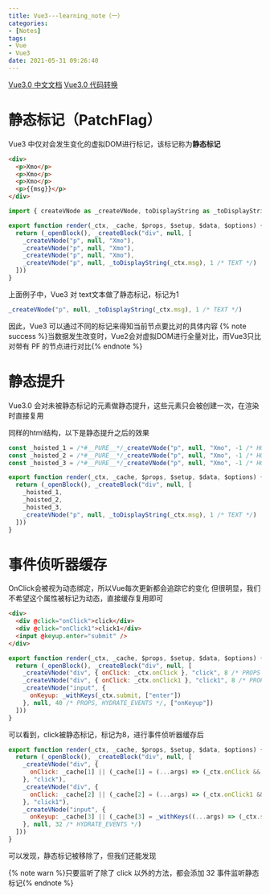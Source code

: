 ```yaml
---
title: Vue3---learning_note（一）
categories:
- [Notes]
tags:
- Vue
- Vue3
date: 2021-05-31 09:26:40
---
```


[Vue3.0 中文文档](https://v3.cn.vuejs.org/guide/introduction.html)
[Vue3.0 代码转换](https://vue-next-template-explorer.netlify.app/#%7B%22src%22%3A%22%3Cdiv%3E%5Cr%5Cn%20%20%3Cdiv%20%40click%3D%5C%22onClick%5C%22%3Eclick%3C%2Fdiv%3E%5Cr%5Cn%20%20%3Cdiv%20%40click%3D%5C%22onClick1%5C%22%3Eclick1%3C%2Fdiv%3E%5Cr%5Cn%20%20%3Cinput%20%40keyup.enter%3D%5C%22submit%5C%22%20%2F%3E%5Cr%5Cn%3C%2Fdiv%3E%22%2C%22options%22%3A%7B%22mode%22%3A%22module%22%2C%22filename%22%3A%22Foo.vue%22%2C%22prefixIdentifiers%22%3Afalse%2C%22hoistStatic%22%3Atrue%2C%22cacheHandlers%22%3Afalse%2C%22scopeId%22%3Anull%2C%22inline%22%3Afalse%2C%22ssrCssVars%22%3A%22%7B%20color%20%7D%22%2C%22compatConfig%22%3A%7B%22MODE%22%3A3%7D%2C%22whitespace%22%3A%22condense%22%2C%22bindingMetadata%22%3A%7B%22TestComponent%22%3A%22setup%22%2C%22foo%22%3A%22setup%22%2C%22bar%22%3A%22props%22%7D%2C%22optimizeImports%22%3Afalse%7D%7D)

# 静态标记（PatchFlag）
Vue3 中仅对会发生变化的虚拟DOM进行标记，该标记称为**静态标记**
```html
<div>
  <p>Xmo</p>
  <p>Xmo</p>
  <p>Xmo</p>
  <p>{{msg}}</p>
</div>
```
```js
import { createVNode as _createVNode, toDisplayString as _toDisplayString, openBlock as _openBlock, createBlock as _createBlock } from "vue"

export function render(_ctx, _cache, $props, $setup, $data, $options) {
  return (_openBlock(), _createBlock("div", null, [
    _createVNode("p", null, "Xmo"),
    _createVNode("p", null, "Xmo"),
    _createVNode("p", null, "Xmo"),
    _createVNode("p", null, _toDisplayString(_ctx.msg), 1 /* TEXT */)
  ]))
}
```

上面例子中，Vue3 对 text文本做了静态标记，标记为1
```js
_createVNode("p", null, _toDisplayString(_ctx.msg), 1 /* TEXT */)
```

因此，Vue3 可以通过不同的标记来得知当前节点要比对的具体内容
{% note success %}当数据发生改变时，Vue2会对虚拟DOM进行全量对比，而Vue3只比对带有 PF 的节点进行对比{% endnote %}

# 静态提升
Vue3.0 会对未被静态标记的元素做静态提升，这些元素只会被创建一次，在渲染时直接复用

同样的html结构，以下是静态提升之后的效果
```js
const _hoisted_1 = /*#__PURE__*/_createVNode("p", null, "Xmo", -1 /* HOISTED */)
const _hoisted_2 = /*#__PURE__*/_createVNode("p", null, "Xmo", -1 /* HOISTED */)
const _hoisted_3 = /*#__PURE__*/_createVNode("p", null, "Xmo", -1 /* HOISTED */)

export function render(_ctx, _cache, $props, $setup, $data, $options) {
  return (_openBlock(), _createBlock("div", null, [
    _hoisted_1,
    _hoisted_2,
    _hoisted_3,
    _createVNode("p", null, _toDisplayString(_ctx.msg), 1 /* TEXT */)
  ]))
}
```
# 事件侦听器缓存
OnClick会被视为动态绑定，所以Vue每次更新都会追踪它的变化
但很明显，我们不希望这个属性被标记为动态，直接缓存复用即可

```html
<div>
  <div @click="onClick">click</div>
  <div @click="onClick1">click1</div>
  <input @keyup.enter="submit" />
</div>
```
```js
export function render(_ctx, _cache, $props, $setup, $data, $options) {
  return (_openBlock(), _createBlock("div", null, [
    _createVNode("div", { onClick: _ctx.onClick }, "click", 8 /* PROPS */, ["onClick"]),
    _createVNode("div", { onClick: _ctx.onClick1 }, "click1", 8 /* PROPS */, ["onClick"]),
    _createVNode("input", {
      onKeyup: _withKeys(_ctx.submit, ["enter"])
    }, null, 40 /* PROPS, HYDRATE_EVENTS */, ["onKeyup"])
  ]))
}
```
可以看到，click被静态标记，标记为8，进行事件侦听器缓存后
```js
export function render(_ctx, _cache, $props, $setup, $data, $options) {
  return (_openBlock(), _createBlock("div", null, [
    _createVNode("div", {
      onClick: _cache[1] || (_cache[1] = (...args) => (_ctx.onClick && _ctx.onClick(...args)))
    }, "click"),
    _createVNode("div", {
      onClick: _cache[2] || (_cache[2] = (...args) => (_ctx.onClick1 && _ctx.onClick1(...args)))
    }, "click1"),
    _createVNode("input", {
      onKeyup: _cache[3] || (_cache[3] = _withKeys((...args) => (_ctx.submit && _ctx.submit(...args)), ["enter"]))
    }, null, 32 /* HYDRATE_EVENTS */)
  ]))
}
```
可以发现，静态标记被移除了，但我们还能发现

{% note warn %}只要监听了除了 click 以外的方法，都会添加 32 事件监听静态标记{% endnote %}
